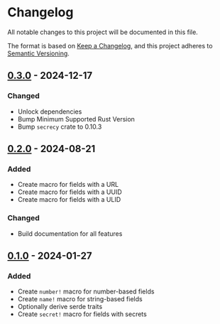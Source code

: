 <!-- markdownlint-disable-file MD024 -->

# Changelog

All notable changes to this project will be documented in this file.

The format is based on [Keep a Changelog](https://keepachangelog.com/en/1.0.0/),
and this project adheres to
[Semantic Versioning](https://semver.org/spec/v2.0.0.html).

## [0.3.0] - 2024-12-17

### Changed

- Unlock dependencies
- Bump Minimum Supported Rust Version
- Bump `secrecy` crate to 0.10.3

## [0.2.0] - 2024-08-21

### Added

- Create macro for fields with a URL
- Create macro for fields with a UUID
- Create macro for fields with a ULID

### Changed

- Build documentation for all features

## [0.1.0] - 2024-01-27

### Added

- Create `number!` macro for number-based fields
- Create `name!` macro for string-based fields
- Optionally derive serde traits
- Create `secret!` macro for fields with secrets

[0.3.0]: https://github.com/jdno/typed-fields/releases/tag/v0.3.0
[0.2.0]: https://github.com/jdno/typed-fields/releases/tag/v0.2.0
[0.1.0]: https://github.com/jdno/typed-fields/releases/tag/v0.1.0

